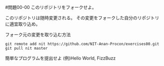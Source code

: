 #問題00-00
このリポジトリをフォークせよ。

このリポジトリは随時変更される。
その変更をフォークした自分のリポジトリに適宜取り込め。

フォーク元の変更を取り込む方法
```
git remote add nit https://github.com/NIT-Anan-Procon/exercises00.git
git pull nit master
```


簡単なプログラムを提出せよ
(例)Hello World, FizzBuzz


